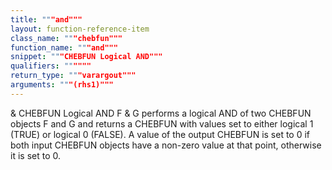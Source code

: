```yaml
---
title: """and"""
layout: function-reference-item
class_name: """chebfun"""
function_name: """and"""
snippet: """CHEBFUN Logical AND"""
qualifiers: """"""
return_type: """varargout"""
arguments: """(rhs1)"""
---
```


 &   CHEBFUN Logical AND
    F & G performs a logical AND of two CHEBFUN objects F and G and returns a
    CHEBFUN with values set to either logical 1 (TRUE) or logical 0 (FALSE).  A
    value of the output CHEBFUN is set to 0 if both input CHEBFUN objects have
    a non-zero value at that point, otherwise it is set to 0.

